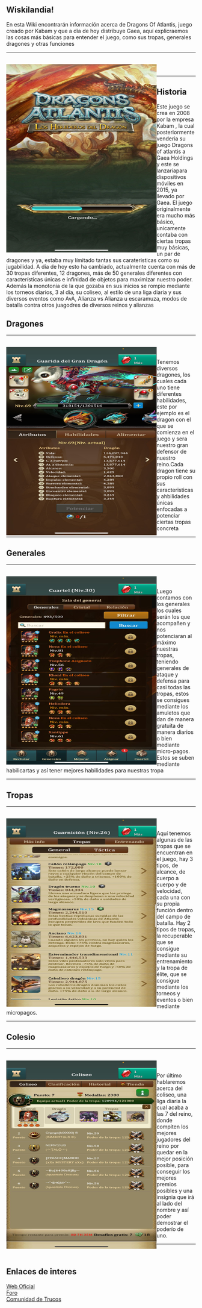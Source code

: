## Wiskilandia!

<p>En esta Wiki encontrarán información acerca de Dragons Of Atlantis, juego creado por Kabam y que a día de hoy distribuye Gaea, aquí explicraemos las cosas más básicas para entender el juego, como sus tropas, generales dragones y otras funciones</p>

<!--![Intro](https://raw.githubusercontent.com/practicaluchopablo/wiskilandia/main/img/dragons-1.jpeg)-->

<hr/>
<br/>
<img src="https://raw.githubusercontent.com/practicaluchopablo/wiskilandia/main/img/dragons-1.jpeg" width="400" height="500" align="left">
<br/>
<hr/>

<h2>Historia</h2>

<p>Este juego se crea en 2008 por la empresa Kabam , la cual posteriormente venderia su juego Dragons of atlantis a Gaea Holdings y este se lanzaríapara dispositivos móviles en 2015, ya llevado por Gaea. El juego originalmente era mucho más básico, unicamente contaba con ciertas tropas muy básicas, un par de dragones y ya, estaba muy límitado tantas sus carateristicas como su jugabilidad. A día de hoy esto ha cambiado, actualmente cuenta con más de 30 tropas diferentes, 12 dragones, más de 50 generales diferentes con características únicas e infinidad de objetos para maximizar nuestro poder. Además la monotonia de la que gozaba en sus inicios se rompio mediante los torneos diarios, 3 al día, su coliseo, al estilo de una liga diaria y sus diversos eventos como AvA, Alianza vs Alianza u escaramuza, modos de batalla contra otros juagodres de diversos reinos y alianzas</p>

<h2>Dragones</h2>

<hr/>
<br/>
<img src="https://raw.githubusercontent.com/practicaluchopablo/wiskilandia/main/img/dragons-2.jpeg" width="400" height="500" align="left">
<br/>
<p align="rigth">Tenemos diversos dragones, los cuales cada uno tiene diferentes habilidades, este por ejemplo es el dragon con el que se comienza en el juego y sera nuestro gran defensor de nuestro reino.Cada dragon tiene su propio roll con sus caracteristicas y ahbilidades únicas enfocadas a potenciar ciertas tropas concreta<p>
<hr/>

<h2>Generales</h2>

<hr/>
<br/>
    <img src="https://raw.githubusercontent.com/practicaluchopablo/wiskilandia/main/img/generals.jpeg" width="400" height="500" align="left">
<br/>
<p align="rigth">Luego contamos con los generales los cuales serán los que acompañen y nos potenciaran al máximo nuestras tropas, teniendo generales de ataque y defensa para casi todas las tropas, estos se consigues mediante los amuletos que dan de manera gratuita de manera diarios o bien mediante micro-pagos. Estos se suben mediante habilicartas y así tener mejores habilidades para nuestras tropa<p>
<hr/>

<h2>Tropas</h2>

<hr/>
<br/>
    <img src="https://raw.githubusercontent.com/practicaluchopablo/wiskilandia/main/img/trops.jpeg" width="400" height="500" align="left">
<br/>
<p align="rigth">Aquí tenemos algunas de las tropas que se encuentran en el juego, hay 3 tipos, de alcance, de cuerpo a cuerpo y de velocidad, cada una con su propia función dentro del campo de batalla.
Hay 2 tipos de tropas, la recuperable que se consigue mediante su entrenamiento y la tropa de élite, que se consigue mediante los torneos y eventos o bien mediante micropagos.<p>
<hr/>

## Colesio

<hr/>
<br/>
    <img src="https://raw.githubusercontent.com/practicaluchopablo/wiskilandia/main/img/colisium.jpeg" width="400" height="500" align="left">
<br/>
<p align="rigth">Por último hablaremos acerca del coliseo, una liga diaria la cual acaba a las 7 del reino, donde compiten los mejores jugadores del reino por quedar en la mejor posición posible, para conseguir los mejores premios posibles y una insignia que irá al lado del nombre y así poder demostrar el poderío de uno.<p>
<hr/>

<br/>
<footer>

## Enlaces de interes
<div align="left">
<!--[Web Oficial](https://dhd.gaeamobile.com/)-->
    <a href="https://dhd.gaeamobile.com/">Web Oficial</a><br/>
<!--[Foro](https://www.3djuegos.com/comunidad-foro-de/80115/0/dragons-of-atlantis/)-->
    <a href="https://www.3djuegos.com/comunidad-foro-de/80115/0/dragons-of-atlantis/">Foro</a><br/>
<!--[Comunidad de Trucos](https://media.giphy.com/media/5fBH6zf7l8bxukYh74Q/giphy.gif)-->
    <a href="https://media.giphy.com/media/5fBH6zf7l8bxukYh74Q/giphy.gif">Comunidad de Trucos</a><br/>
</div>
</footer>